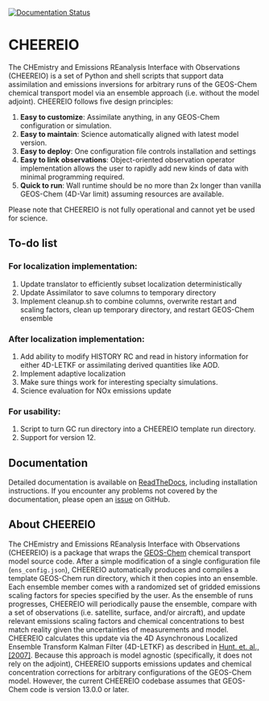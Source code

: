 [![Documentation Status](https://readthedocs.org/projects/cheereio/badge/?version=latest)](https://cheereio.readthedocs.io/en/latest/?badge=latest)

# CHEEREIO

The CHEmistry and Emissions REanalysis Interface with Observations (CHEEREIO) is a set of Python and shell scripts that support data assimilation and emissions inversions for arbitrary runs of the GEOS-Chem chemical transport model via an ensemble approach (i.e. without the model adjoint). CHEEREIO follows five design principles:

1. **Easy to customize**: Assimilate anything, in any GEOS-Chem configuration or simulation.
2. **Easy to maintain**: Science automatically aligned with latest model version.
3. **Easy to deploy**: One configuration file controls installation and settings
4. **Easy to link observations**: Object-oriented observation operator implementation allows the user to rapidly add new kinds of data with minimal programming required.
5. **Quick to run**: Wall runtime should be no more than 2x longer than vanilla GEOS-Chem (4D-Var limit) assuming resources are available.

Please note that CHEEREIO is not fully operational and cannot yet be used for science.

## To-do list

### For localization implementation:

1. Update translator to efficiently subset localization deterministically
2. Update Assimilator to save columns to temporary directory
3. Implement cleanup.sh to combine columns, overwrite restart and scaling factors, clean up temporary directory, and restart GEOS-Chem ensemble

### After localization implementation:

1. Add ability to modify HISTORY RC and read in history information for either 4D-LETKF or assimilating derived quantities like AOD.
2. Implement adaptive localization
3. Make sure things work for interesting specialty simulations.
4. Science evaluation for NOx emissions update

### For usability:

1. Script to turn GC run directory into a CHEEREIO template run directory.
2. Support for version 12.

## Documentation
Detailed documentation is available on [ReadTheDocs](https://cheereio.readthedocs.io), including installation instructions. If you encounter any problems not covered by the documentation, please open an [issue](https://github.com/drewpendergrass/CHEEREIO/issues) on GitHub.

## About CHEEREIO
The CHEmistry and Emissions REanalysis Interface with Observations (CHEEREIO) is a package that wraps the [GEOS-Chem](https://github.com/geoschem) chemical transport model source code. After a simple modification of a single configuration file (`ens_config.json`), CHEEREIO automatically produces and compiles a template GEOS-Chem run directory, which it then copies into an ensemble. Each ensemble member comes with a randomized set of gridded emissions scaling factors for species specified by the user. As the ensemble of runs progresses, CHEEREIO will periodically pause the ensemble, compare with a set of observations (i.e. satellite, surface, and/or aircraft), and update relevant emissions scaling factors and chemical concentrations to best match reality given the uncertainties of measurements and model. CHEEREIO calculates this update via the 4D Asynchronous Localized Ensemble Transform Kalman Filter (4D-LETKF) as described in [Hunt. et. al., \[2007\]](https://doi.org/10.1016/j.physd.2006.11.008). Because this approach is model agnostic (specifically, it does not rely on the adjoint), CHEEREIO supports emissions updates and chemical concentration corrections for arbitrary configurations of the GEOS-Chem model. However, the current CHEEREIO codebase assumes that GEOS-Chem code is version 13.0.0 or later.

